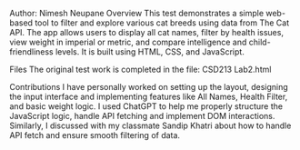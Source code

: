 Author: Nimesh Neupane 
Overview
This test demonstrates a simple web-based tool to filter and explore various cat breeds using data from The Cat API. The app allows users to display all cat names, filter by health issues, view weight in imperial or metric, and compare intelligence and child-friendliness levels. It is built using HTML, CSS, and JavaScript.

Files
The original test work is completed in the file: CSD213 Lab2.html

Contributions
I have personally worked on setting up the layout, designing the input interface and implementing features like All Names, Health Filter, and basic weight logic. I used ChatGPT to help me properly structure the JavaScript logic, handle API fetching and implement DOM interactions. Similarly, I discussed with my classmate Sandip Khatri about how to handle API fetch and ensure smooth filtering of data.
